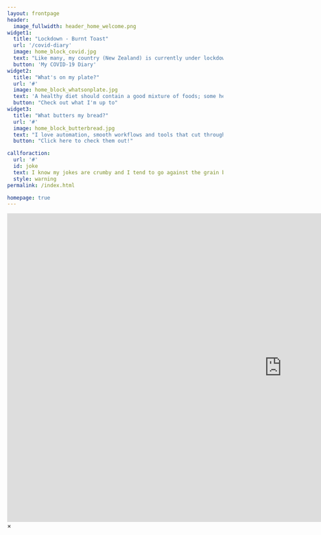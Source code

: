 ```yaml
---
layout: frontpage
header:
  image_fullwidth: header_home_welcome.png
widget1:
  title: "Lockdown - Burnt Toast"
  url: '/covid-diary'
  image: home_block_covid.jpg
  text: "Like many, my country (New Zealand) is currently under lockdown in an effort to mitigate new COVID-19 cases. I'd like for you to take a moment to pay respect to all those who have been giving their time, skill and resources to help combat the virus and keep our people safe."
  button: 'My COVID-19 Diary'
widget2:
  title: "What's on my plate?"
  url: '#'
  image: home_block_whatsonplate.jpg
  text: 'A healthy diet should contain a good mixture of foods; some healthier but some more delicious and interesting. Why should my work life be any different? I tend to (as the saying goes) have a finger in every pie'
  button: "Check out what I'm up to"
widget3:
  title: "What butters my bread?"
  url: '#'
  image: home_block_butterbread.jpg
  text: "I love automation, smooth workflows and tools that cut through mundane tasks like a hot knife through butter. I'm not saying these things are the <em>best thing since sliced bread</em> but I do find them amazing and useful in one or more ways."
  button: "Click here to check them out!"

callforaction:
  url: '#'
  id: joke
  text: I know my jokes are crumby and I tend to go against the grain but before I make you break down and rye, I want you to know that I loaf you. In Bread We Crust
  style: warning
permalink: /index.html

homepage: true
---
```


<div id="videoModal" class="reveal-modal large" data-reveal="">
  <div class="flex-video widescreen vimeo" style="display: block;">
    <iframe width="1280" height="720" src="https://www.youtube.com/embed/UAfqCq3JIWg" frameborder="0" allowfullscreen></iframe>
	<!-- UAfqCq3JIWg "COVID-19 version of under the sea -->
	<!-- lr_tEdQvFcc "Coronavirus Rhapsody" -->
  </div>
  <a class="close-reveal-modal">&#215;</a>
</div>
